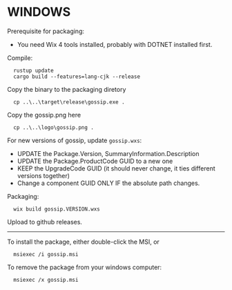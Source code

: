# WINDOWS

Prerequisite for packaging:

* You need Wix 4 tools installed, probably with DOTNET installed first.

Compile:

````dos
  rustup update
  cargo build --features=lang-cjk --release
````

Copy the binary to the packaging diretory

````dos
  cp ..\..\target\release\gossip.exe .
````

Copy the gossip.png here

````dos
  cp ..\..\logo\gossip.png .
````

For new versions of gossip, update `gossip.wxs`:

* UPDATE the Package.Version, SummaryInformation.Description
* UPDATE the Package.ProductCode GUID to a new one
* KEEP the UpgradeCode GUID (it should never change, it ties different versions together)
* Change a component GUID ONLY IF the absolute path changes.

Packaging:

````dos
  wix build gossip.VERSION.wxs
````

Upload to github releases.

----
To install the package, either double-click the MSI, or

````dos
  msiexec /i gossip.msi
````

To remove the package from your windows computer:

````dos
  msiexec /x gossip.msi
````
